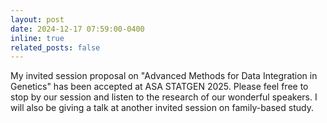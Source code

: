 ```yaml
---
layout: post
date: 2024-12-17 07:59:00-0400
inline: true
related_posts: false
---
```


My invited session proposal on "Advanced Methods for Data Integration in Genetics" has been accepted at ASA STATGEN 2025. Please feel free to stop by our session and listen to the research of our wonderful speakers. I will also be giving a talk at another invited session on family-based study.
